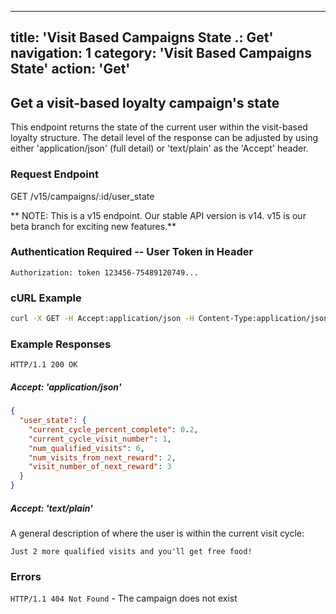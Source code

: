 
---
title: 'Visit Based Campaigns State .: Get'
navigation: 1
category: 'Visit Based Campaigns State'
action: 'Get'
---

Get a visit-based loyalty campaign's state
---

This endpoint returns the state of the current user within the visit-based loyalty structure.  The detail level of the response can be adjusted by using either 'application/json' (full detail) or 'text/plain' as the 'Accept' header.

### Request Endpoint

<div class="http-request">
  <span class="http-verb">GET</span> /v15/campaigns/:id/user_state
</div>

** NOTE: This is a v15 endpoint.  Our stable API version is v14.  v15 is our beta branch for exciting new features.**

### Authentication Required -- User Token in Header

```
Authorization: token 123456-75489120749...
```

### cURL Example

```bash
curl -X GET -H Accept:application/json -H Content-Type:application/json -H 'Authorization:token 1123456-75489120749...' https://api.thelevelup.com/v15/campaigns/1234/user_state
```

### Example Responses

`HTTP/1.1 200 OK`

##### Accept: 'application/json'

```json
{
  "user_state": {
    "current_cycle_percent_complete": 0.2,
    "current_cycle_visit_number": 1,
    "num_qualified_visits": 6,
    "num_visits_from_next_reward": 2,
    "visit_number_of_next_reward": 3
  }
}
```

##### Accept: 'text/plain'

A general description of where the user is within the current visit cycle:

```text
Just 2 more qualified visits and you'll get free food!
```

### Errors

`HTTP/1.1 404 Not Found` - The campaign does not exist

